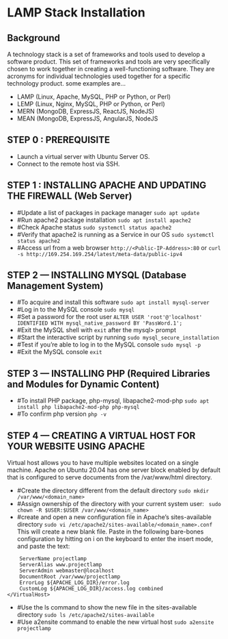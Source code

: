 # LAMP Stack Installation

## Background
A technology stack is a set of frameworks and tools used to develop a software product. 
This set of frameworks and tools are very specifically chosen to work together in creating a well-functioning software. They are acronyms for individual technologies used together for a specific technology product. some examples are…
- LAMP (Linux, Apache, MySQL, PHP or Python, or Perl)
- LEMP (Linux, Nginx, MySQL, PHP or Python, or Perl)
- MERN (MongoDB, ExpressJS, ReactJS, NodeJS)
- MEAN (MongoDB, ExpressJS, AngularJS, NodeJS

## STEP 0 : PREREQUISITE
- Launch a virtual server with Ubuntu Server OS.
- Connect to the remote host via SSH.

## STEP 1 : INSTALLING APACHE AND UPDATING THE FIREWALL (Web Server)
- #Update a list of packages in package manager
`sudo apt update` 
- #Run apache2 package installation
`sudo apt install apache2`
- #Check Apache status
`sudo systemctl status apache2`
- #Verify that apache2 is running as a Service in our OS
`sudo systemctl status apache2`
- #Access url from a web browser 
`http://<Public-IP-Address>:80` or `curl -s http://169.254.169.254/latest/meta-data/public-ipv4`

## STEP 2 — INSTALLING MYSQL (Database Management System)
- #To acquire and install this software
`sudo apt install mysql-server`
- #Log in to the MySQL console
`sudo mysql`
- #Set a password for the root user
`ALTER USER 'root'@'localhost' IDENTIFIED WITH mysql_native_password BY 'PassWord.1'; `
- #Exit the MySQL shell with
`exit` after the mysql> prompt
- #Start the interactive script by running
`sudo mysql_secure_installation`
- #Test if you’re able to log in to the MySQL console
`sudo mysql -p`
- #Exit the MySQL console
`exit`

## STEP 3 — INSTALLING PHP (Required Libraries and Modules for Dynamic Content)
- #To install PHP package, php-mysql, libapache2-mod-php
`sudo apt install php libapache2-mod-php php-mysql`
- #To confirm php version
`php -v`

## STEP 4 — CREATING A VIRTUAL HOST FOR YOUR WEBSITE USING APACHE
Virtual host allows you to have multiple websites located on a single machine.
Apache on Ubuntu 20.04 has one server block enabled by default that is configured to serve documents from the /var/www/html directory. 
- #Create the directory different from the default directory
`sudo mkdir /var/www/<domain_name>`
- #Assign ownership of the directory with your current system user:
` sudo chown -R $USER:$USER /var/www/<domain_name>`
- #create and open a new configuration file in Apache’s sites-available directory
`sudo vi /etc/apache2/sites-available/<domain_name>.conf`
This will create a new blank file. Paste in the following bare-bones configuration by hitting on i on the keyboard to enter the insert mode, and paste the text:
```<VirtualHost *:80>
    ServerName projectlamp
    ServerAlias www.projectlamp 
    ServerAdmin webmaster@localhost
    DocumentRoot /var/www/projectlamp
    ErrorLog ${APACHE_LOG_DIR}/error.log
    CustomLog ${APACHE_LOG_DIR}/access.log combined
</VirtualHost>
```
- #Use the ls command to show the new file in the sites-available directory
`sudo ls /etc/apache2/sites-available`
- #Use a2ensite command to enable the new virtual host
`sudo a2ensite projectlamp`

